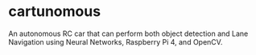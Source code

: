 # cartunomous

An autonomous RC car that can perform both object detection and Lane Navigation using Neural Networks, Raspberry Pi 4, and OpenCV. 
